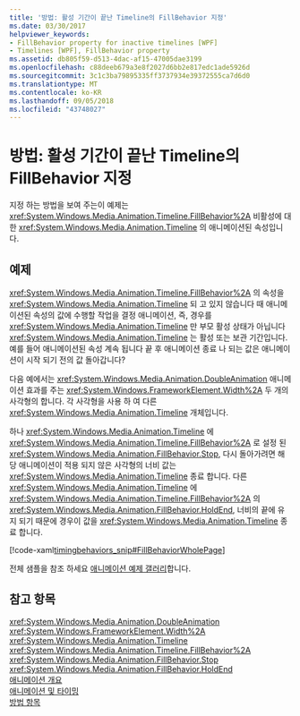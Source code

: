 ```yaml
---
title: '방법: 활성 기간이 끝난 Timeline의 FillBehavior 지정'
ms.date: 03/30/2017
helpviewer_keywords:
- FillBehavior property for inactive timelines [WPF]
- Timelines [WPF], FillBehavior property
ms.assetid: db805f59-d513-4dac-af15-47005dae3199
ms.openlocfilehash: c88deeb679a3e8f2027d6bb2e817edc1ade5926d
ms.sourcegitcommit: 3c1c3ba79895335ff3737934e39372555ca7d6d0
ms.translationtype: MT
ms.contentlocale: ko-KR
ms.lasthandoff: 09/05/2018
ms.locfileid: "43748027"
---
```

# <a name="how-to-specify-the-fillbehavior-for-a-timeline-that-has-reached-the-end-of-its-active-period"></a>방법: 활성 기간이 끝난 Timeline의 FillBehavior 지정
지정 하는 방법을 보여 주는이 예제는 <xref:System.Windows.Media.Animation.Timeline.FillBehavior%2A> 비활성에 대 한 <xref:System.Windows.Media.Animation.Timeline> 의 애니메이션된 속성입니다.  
  
## <a name="example"></a>예제  
 <xref:System.Windows.Media.Animation.Timeline.FillBehavior%2A> 의 속성을 <xref:System.Windows.Media.Animation.Timeline> 되 고 있지 않습니다 때 애니메이션된 속성의 값에 수행할 작업을 결정 애니메이션, 즉, 경우를 <xref:System.Windows.Media.Animation.Timeline> 만 부모 활성 상태가 아닙니다 <xref:System.Windows.Media.Animation.Timeline> 는 활성 또는 보관 기간입니다. 예를 들어 애니메이션된 속성 계속 됩니다 끝 후 애니메이션 종료 나 되는 값은 애니메이션이 시작 되기 전의 값 돌아갑니다?  
  
 다음 예에서는 <xref:System.Windows.Media.Animation.DoubleAnimation> 애니메이션 효과를 주는 <xref:System.Windows.FrameworkElement.Width%2A> 두 개의 사각형의 합니다. 각 사각형을 사용 하 여 다른 <xref:System.Windows.Media.Animation.Timeline> 개체입니다.  
  
 하나 <xref:System.Windows.Media.Animation.Timeline> 에 <xref:System.Windows.Media.Animation.Timeline.FillBehavior%2A> 로 설정 된 <xref:System.Windows.Media.Animation.FillBehavior.Stop>, 다시 돌아가려면 해당 애니메이션이 적용 되지 않은 사각형의 너비 값는 <xref:System.Windows.Media.Animation.Timeline> 종료 합니다. 다른 <xref:System.Windows.Media.Animation.Timeline> 에 <xref:System.Windows.Media.Animation.Timeline.FillBehavior%2A> 의 <xref:System.Windows.Media.Animation.FillBehavior.HoldEnd>, 너비의 끝에 유지 되기 때문에 경우이 값을 <xref:System.Windows.Media.Animation.Timeline> 종료 합니다.  
  
 [!code-xaml[timingbehaviors_snip#FillBehaviorWholePage](../../../../samples/snippets/csharp/VS_Snippets_Wpf/timingbehaviors_snip/CSharp/FillBehaviorExample.xaml#fillbehaviorwholepage)]  
  
 전체 샘플을 참조 하세요 [애니메이션 예제 갤러리](https://go.microsoft.com/fwlink/?LinkID=159969)합니다.  
  
## <a name="see-also"></a>참고 항목  
 <xref:System.Windows.Media.Animation.DoubleAnimation>  
 <xref:System.Windows.FrameworkElement.Width%2A>  
 <xref:System.Windows.Media.Animation.Timeline>  
 <xref:System.Windows.Media.Animation.Timeline.FillBehavior%2A>  
 <xref:System.Windows.Media.Animation.FillBehavior.Stop>  
 <xref:System.Windows.Media.Animation.FillBehavior.HoldEnd>  
 [애니메이션 개요](../../../../docs/framework/wpf/graphics-multimedia/animation-overview.md)  
 [애니메이션 및 타이밍](https://msdn.microsoft.com/library/7d83765b-d5ae-41b1-b423-80206e1124aa)  
 [방법 항목](../../../../docs/framework/wpf/graphics-multimedia/animation-and-timing-how-to-topics.md)
